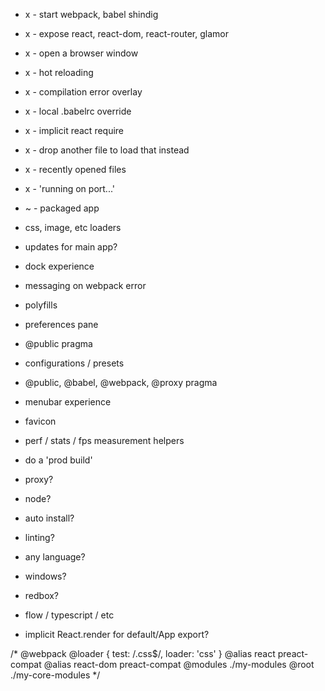 - x - start webpack, babel shindig 
- x - expose react, react-dom, react-router, glamor
- x - open a browser window 
- x - hot reloading
- x - compilation error overlay
- x - local .babelrc override
- x - implicit react require
- x - drop another file to load that instead 
- x - recently opened files
- x - 'running on port...'
- ~ - packaged app  

- css, image, etc loaders 
- updates for main app?
- dock experience
- messaging on webpack error 
- polyfills
- preferences pane
- @public pragma 
- configurations / presets 
- @public, @babel, @webpack, @proxy pragma
- menubar experience
- favicon
- perf / stats / fps measurement helpers 
- do a 'prod build' 
- proxy?
- node?
- auto install?
- linting?
- any language?
- windows?
- redbox?
- flow / typescript / etc 
- implicit React.render for default/App export?


/*
  @webpack 
  @loader { test: /\.css$/, loader: 'css' }
  @alias react preact-compat
  @alias react-dom preact-compat
  @modules ./my-modules
  @root ./my-core-modules 
*/

